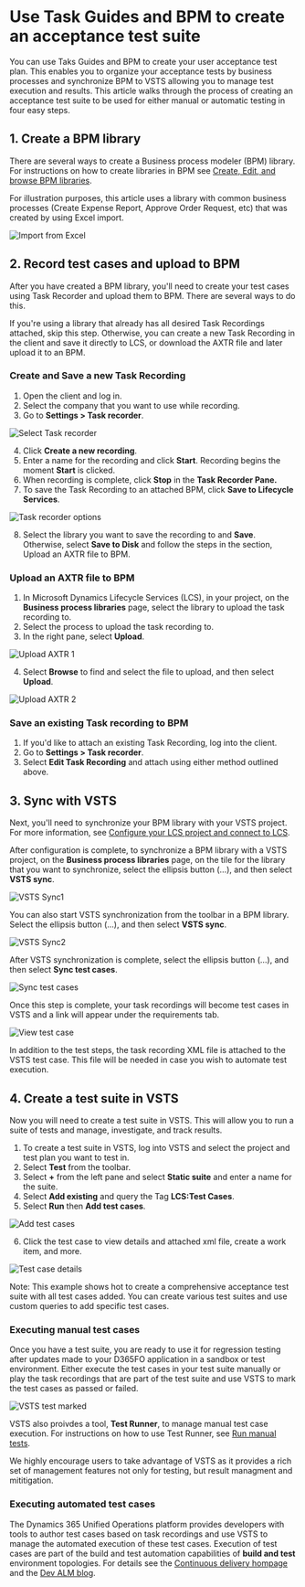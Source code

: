 # Use Task Guides and BPM to create an acceptance test suite

You can use Taks Guides and BPM to create your user acceptance test plan. This enables you to organize your acceptance tests by business processes and synchronize BPM to VSTS allowing you to manage test execution and results. This article walks through the process of creating an acceptance test suite to be used for either manual or automatic testing in four easy steps.

## 1. Create a BPM library

There are several ways to create a Business process modeler (BPM) library. For instructions on how to create libraries in BPM see [Create, Edit, and browse BPM libraries](creating-editing-browsing.md).

For illustration purposes, this article uses a library with common business processes (Create Expense Report, Approve Order Request, etc) that was created by using Excel import.  

![Import from Excel](./media/import_from_excel.png.PNG "Import from Excel")

## 2. Record test cases and upload to BPM 

After you have created a BPM library, you'll need to create your test cases using Task Recorder and upload them to BPM. There are several ways to do this. 

If you're using a library that already has all desired Task Recordings attached, skip this step. Otherwise, you can create a new Task Recording in the client and save it directly to LCS, or download the AXTR file and later upload it to an BPM. 

###  Create and Save a new Task Recording 
1. Open the client and log in. 
2. Select the company that you want to use while recording.
3. Go to **Settings &gt; Task recorder**.

![Select Task recorder](./media/select_task_recorder.png.PNG "Select Task recorder")

4. Click **Create a new recording**.
5. Enter a name for the recording and click **Start**. Recording begins the moment **Start** is clicked.
6. When recording is complete, click **Stop** in the **Task Recorder Pane.**
7. To save the Task Recording to an attached BPM, click **Save to Lifecycle Services**.

![Task recorder options](./media/task_recorder_options.png.PNG "Task recorder options")

8. Select the library you want to save the recording to and **Save**. Otherwise, select **Save to Disk** and follow the steps in the section, Upload an AXTR file to BPM.


### Upload an AXTR file to BPM 

1. In Microsoft Dynamics Lifecycle Services (LCS), in your project, on the **Business process libraries** page, select the library to upload the task recording to.
2. Select the process to upload the task recording to.
3. In the right pane, select **Upload**. 

![Upload AXTR 1](./media/upload_axtr_1.png.PNG "Upload AXTR 1")

4. Select **Browse** to find and select the file to upload, and then select **Upload**.

![Upload AXTR 2](./media/upload_axtr_2.png.PNG "Upload AXTR 2")

### Save an existing Task recording to BPM

1. If you'd like to attach an existing Task Recording, log into the client.
2. Go to **Settings &gt; Task recorder**.
3. Select **Edit Task Recording** and attach using either method outlined above.

## 3. Sync with VSTS   

Next, you'll need to synchronize your BPM library with your VSTS project. For more information, see [Configure your LCS project and connect to LCS](synchronize-bpm-vsts.md#configure-your-lcs-project-to-connect-to-vsts). 

After configuration is complete, to synchronize a BPM library with a VSTS project, on the **Business process libraries** page, on the tile for the library that you want to synchronize, select the ellipsis button (…), and then select **VSTS sync**.

![VSTS Sync1](./media/vsts_sync_1.png.png "VSTS Sync1")

You can also start VSTS synchronization from the toolbar in a BPM library. Select the ellipsis button (…), and then select **VSTS sync**.

![VSTS Sync2](./media/vsts_sync_2.png.png "VSTS Sync2")

After VSTS synchronization is complete, select the ellipsis button (…), and then select **Sync test cases**.

![Sync test cases](./media/sync_test_case.png.PNG "Sync test cases")

Once this step is complete, your task recordings will become test cases in VSTS and a link will appear under the requirements tab. 

![View test case](./media/view_test_case.png.PNG "View test case")


In addition to the test steps, the task recording XML file is attached to the VSTS test case. This file will be needed in case you wish to automate test execution. 

## 4. Create a test suite in VSTS

Now you will need to create a test suite in VSTS. This will allow you to run a suite of tests and manage, investigate, and track results. 

1. To create a test suite in VSTS, log into VSTS and select the project and test plan you want to test in. 
2. Select **Test** from the toolbar.
3. Select **+** from the left pane and select **Static suite** and enter a name for the suite.
4. Select **Add existing** and query the Tag **LCS:Test Cases**.
5. Select **Run** then **Add test cases**.

![Add test cases](./media/add_test_cases.PNG "Add test cases")
 
6. Click the test case to view details and attached xml file, create a work item, and more.   

![Test case details](./media/test_case_details.png.PNG "Test case details")

Note: This example shows hot to create a comprehensive acceptance test suite with all test cases added. You can create various test suites and use custom queries to add specific test cases. 

### Executing manual test cases

Once you have a test suite, you are ready to use it for regression testing after updates made to your D365FO application in a sandbox or test environment. Either execute the test cases in your test suite manually or play the task recordings that are part of the test suite and use VSTS to mark the test cases as passed or failed.

![VSTS test marked](./media/vsts_test_marked.png.png "VSTS test marked")

VSTS also proivdes a tool, **Test Runner**, to manage manual test case execution. For instructions on how to use Test Runner, see [Run manual tests](https://docs.microsoft.com/en-us/vsts/manual-test/getting-started/run-manual-tests).

We highly encourage users to take advantage of VSTS as it provides a rich set of management features not only for testing, but result managment and mititigation.

### Executing automated test cases

The Dynamics 365 Unified Operations platform provides developers with tools to author test cases based on task recordings and use VSTS to manage the automated execution of these test cases. Execution of test cases are part of the build and test automation capabilities of **build and test** environment topologies.
For details see the [Continuous delivery hompage](../dev-tools/continuous-delivery-home-page) and the [Dev ALM blog](http://blogs.msdn.microsoft.com/axdevalm/).
